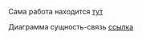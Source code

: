 Сама работа находится [тут](https://github.com/RinaBoni/travel_helper/tree/blog/blog) 





Диаграммa сущность-связь [ссылка](https://github.com/RinaBoni/travel_helper/tree/main/diagram)
